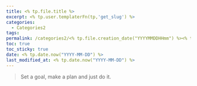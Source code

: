 ```yaml
---
title: <% tp.file.title %>
excerpt: <% tp.user.templaterFn(tp,'get_slug') %>
categories:
  - Categories2
tags: 
permalink: /categories2/<% tp.file.creation_date("YYYYMMDDHHmm") %><% tp.file.title.split(" ")[1] %>/
toc: true
toc_sticky: true
date: <% tp.date.now("YYYY-MM-DD") %>
last_modified_at: <% tp.date.now("YYYY-MM-DD") %>
---
```

> Set a goal, make a plan and just do it.


